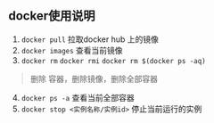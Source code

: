 ## docker使用说明
1. `docker pull` 拉取docker hub 上的镜像
2. `docker images` 查看当前镜像
3. `docker rm` `docker rmi` `docker rm $(docker ps -aq)`  
> 删除 容器，删除镜像，删除全部容器
4. `docker ps -a` 查看当前全部容器
5. `docker stop <实例名称/实例id>` 停止当前运行的实例